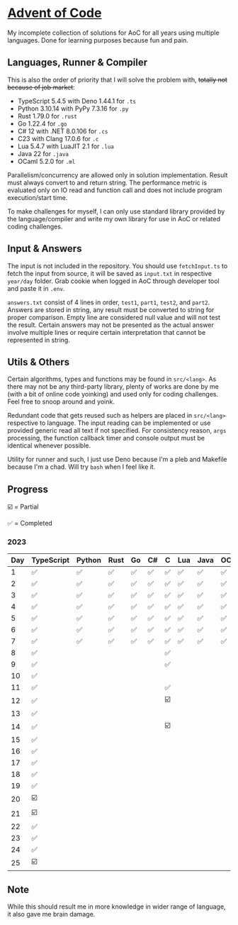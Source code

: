 # [Advent of Code](https://adventofcode.com/)

My incomplete collection of solutions for AoC for all years using multiple languages. Done for
learning purposes because fun and pain.

## Languages, Runner & Compiler

This is also the order of priority that I will solve the problem with, ~~totally not because of job
market~~:

- TypeScript 5.4.5 with Deno 1.44.1 for `.ts`
- Python 3.10.14 with PyPy 7.3.16 for `.py`
- Rust 1.79.0 for `.rust`
- Go 1.22.4 for `.go`
- C# 12 with .NET 8.0.106 for `.cs`
- C23 with Clang 17.0.6 for `.c`
- Lua 5.4.7 with LuaJIT 2.1 for `.lua`
- Java 22 for `.java`
- OCaml 5.2.0 for `.ml`

Parallelism/concurrency are allowed only in solution implementation. Result must always convert to
and return string. The performance metric is evaluated only on IO read and function call and does
not include program execution/start time.

To make challenges for myself, I can only use standard library provided by the language/compiler and
write my own library for use in AoC or related coding challenges.

## Input & Answers

The input is not included in the repository. You should use `fetchInput.ts` to fetch the input from
source, it will be saved as `input.txt` in respective `year/day` folder. Grab cookie when logged in
AoC through developer tool and paste it in `.env`.

`answers.txt` consist of 4 lines in order, `test1`, `part1`, `test2`, and `part2`. Answers are
stored in string, any result must be converted to string for proper comparison. Empty line are
considered null value and will not test the result. Certain answers may not be presented as the
actual answer involve multiple lines or require certain interpretation that cannot be represented in
string.

## Utils & Others

Certain algorithms, types and functions may be found in `src/<lang>`. As there may not be any
third-party library, plenty of works are done by me (with a bit of online code yoinking) and used
only for coding challenges. Feel free to snoop around and yoink.

Redundant code that gets reused such as helpers are placed in `src/<lang>` respective to language.
The input reading can be implemented or use provided generic read all text if not specified. For
consistency reason, `args` processing, the function callback timer and console output must be
identical whenever possible.

Utility for runner and such, I just use Deno because I'm a pleb and Makefile because I'm a chad.
Will try `bash` when I feel like it.

## Progress

☑️ = Partial

✅ = Completed

### 2023

| Day | TypeScript | Python | Rust | Go | C# | C  | Lua | Java | OCaml |
| --- | ---------- | ------ | ---- | -- | -- | -- | --- | ---- | ----- |
| 1   | ✅         | ✅     | ✅   | ✅ | ✅ | ✅ | ✅  | ✅   | ✅    |
| 2   | ✅         | ✅     | ✅   | ✅ | ✅ | ✅ | ✅  | ✅   | ✅    |
| 3   | ✅         | ✅     | ✅   | ✅ | ✅ | ✅ | ✅  | ✅   | ✅    |
| 4   | ✅         | ✅     | ✅   | ✅ | ✅ | ✅ | ✅  | ✅   | ✅    |
| 5   | ✅         | ✅     | ✅   | ✅ | ✅ | ✅ | ✅  | ✅   | ✅    |
| 6   | ✅         | ✅     | ✅   | ✅ | ✅ | ✅ | ✅  | ✅   | ✅    |
| 7   | ✅         | ✅     | ✅   | ✅ | ✅ | ✅ | ✅  | ✅   | ✅    |
| 8   | ✅         |        |      |    |    | ✅ |     |      |       |
| 9   | ✅         |        |      |    |    | ✅ |     |      |       |
| 10  | ✅         |        |      |    |    |    |     |      |       |
| 11  | ✅         |        |      |    |    | ✅ |     |      |       |
| 12  | ✅         |        |      |    |    | ☑️  |     |      |       |
| 13  | ✅         |        |      |    |    |    |     |      |       |
| 14  | ✅         |        |      |    |    | ☑️  |     |      |       |
| 15  | ✅         |        |      |    |    |    |     |      |       |
| 16  | ✅         |        |      |    |    |    |     |      |       |
| 17  | ✅         |        |      |    |    |    |     |      |       |
| 18  | ✅         |        |      |    |    |    |     |      |       |
| 19  | ✅         |        |      |    |    |    |     |      |       |
| 20  | ☑️          |        |      |    |    |    |     |      |       |
| 21  | ☑️          |        |      |    |    |    |     |      |       |
| 22  | ✅         |        |      |    |    |    |     |      |       |
| 23  | ✅         |        |      |    |    |    |     |      |       |
| 24  | ✅         |        |      |    |    |    |     |      |       |
| 25  | ☑️          |        |      |    |    |    |     |      |       |

## Note

While this should result me in more knowledge in wider range of language, it also gave me brain
damage.
